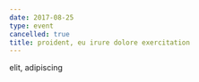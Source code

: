 ```yaml
---
date: 2017-08-25
type: event
cancelled: true
title: proident, eu irure dolore exercitation
---
```

elit, adipiscing